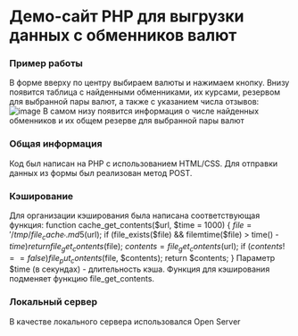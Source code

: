 # Демо-сайт PHP для выгрузки данных с обменников валют

### Пример работы
В форме вверху по центру выбираем валюты и нажимаем кнопку. Внизу появится таблица с найденными обменниками, их курсами, резервом для выбранной пары валют, а также с указанием числа отзывов:
![image](https://user-images.githubusercontent.com/55635768/151165679-4404dc71-43a8-476d-bfdf-8f25a14c1a42.png)
В самом низу появится информация о числе найденных обменников и их общем резерве для выбранной пары валют

### Общая информация
Код был написан на PHP с использованием HTML/CSS. 
Для отправки данных из формы был реализован метод POST.

### Кэширование
Для организации кэширования была написана соответствующая функция:
function cache_get_contents($url, $time = 1000) {
    $file = '/tmp/file_cache_' . md5($url);
    if (file_exists($file) && filemtime($file) > time() - $time)
        return file_get_contents($file);
    $contents = file_get_contents($url);
    if ($contents !== false)
        file_put_contents($file, $contents);
    return $contents;
}
Параметр $time (в секундах) - длительность кэша. Функция для кэширования подменяет функцию file_get_contents.

### Локальный сервер
В качестве локального сервера использовался Open Server

